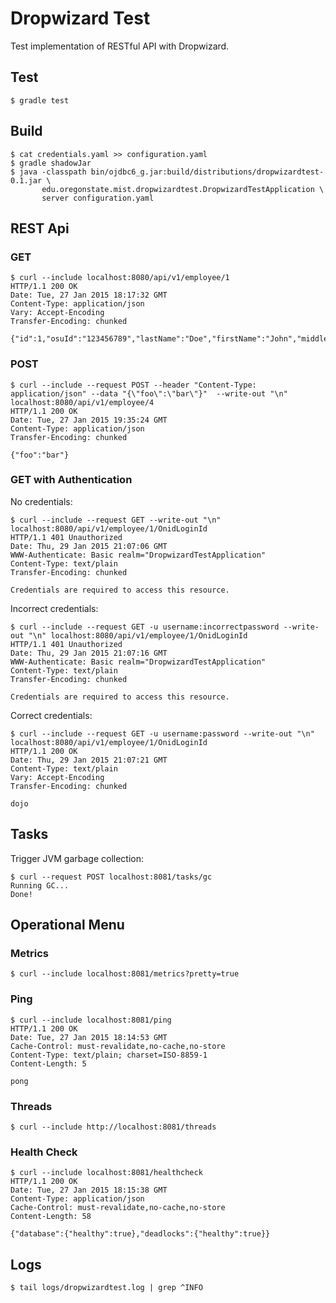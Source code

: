 # Dropwizard Test

Test implementation of RESTful API with Dropwizard.


## Test

    $ gradle test


## Build

    $ cat credentials.yaml >> configuration.yaml
    $ gradle shadowJar
    $ java -classpath bin/ojdbc6_g.jar:build/distributions/dropwizardtest-0.1.jar \
           edu.oregonstate.mist.dropwizardtest.DropwizardTestApplication \
           server configuration.yaml


## REST Api

### GET

    $ curl --include localhost:8080/api/v1/employee/1
    HTTP/1.1 200 OK
    Date: Tue, 27 Jan 2015 18:17:32 GMT
    Content-Type: application/json
    Vary: Accept-Encoding
    Transfer-Encoding: chunked
    
    {"id":1,"osuId":"123456789","lastName":"Doe","firstName":"John","middleInitial":"A","onidLoginId":"dojo","emailAddress":"dojo@onid.orst.edu","employeeStatus":"A"}

### POST

    $ curl --include --request POST --header "Content-Type: application/json" --data "{\"foo\":\"bar\"}"  --write-out "\n" localhost:8080/api/v1/employee/4
    HTTP/1.1 200 OK
    Date: Tue, 27 Jan 2015 19:35:24 GMT
    Content-Type: application/json
    Transfer-Encoding: chunked
    
    {"foo":"bar"}

### GET with Authentication

No credentials:

    $ curl --include --request GET --write-out "\n" localhost:8080/api/v1/employee/1/OnidLoginId
    HTTP/1.1 401 Unauthorized
    Date: Thu, 29 Jan 2015 21:07:06 GMT
    WWW-Authenticate: Basic realm="DropwizardTestApplication"
    Content-Type: text/plain
    Transfer-Encoding: chunked
    
    Credentials are required to access this resource.

Incorrect credentials:

    $ curl --include --request GET -u username:incorrectpassword --write-out "\n" localhost:8080/api/v1/employee/1/OnidLoginId
    HTTP/1.1 401 Unauthorized
    Date: Thu, 29 Jan 2015 21:07:16 GMT
    WWW-Authenticate: Basic realm="DropwizardTestApplication"
    Content-Type: text/plain
    Transfer-Encoding: chunked
    
    Credentials are required to access this resource.

Correct credentials:

    $ curl --include --request GET -u username:password --write-out "\n" localhost:8080/api/v1/employee/1/OnidLoginId
    HTTP/1.1 200 OK
    Date: Thu, 29 Jan 2015 21:07:21 GMT
    Content-Type: text/plain
    Vary: Accept-Encoding
    Transfer-Encoding: chunked
    
    dojo


## Tasks

Trigger JVM garbage collection:

    $ curl --request POST localhost:8081/tasks/gc
    Running GC...
    Done!


## Operational Menu

### Metrics

    $ curl --include localhost:8081/metrics?pretty=true
    
### Ping

    $ curl --include localhost:8081/ping
    HTTP/1.1 200 OK
    Date: Tue, 27 Jan 2015 18:14:53 GMT
    Cache-Control: must-revalidate,no-cache,no-store
    Content-Type: text/plain; charset=ISO-8859-1
    Content-Length: 5
    
    pong

### Threads

    $ curl --include http://localhost:8081/threads

### Health Check

    $ curl --include localhost:8081/healthcheck
    HTTP/1.1 200 OK
    Date: Tue, 27 Jan 2015 18:15:38 GMT
    Content-Type: application/json
    Cache-Control: must-revalidate,no-cache,no-store
    Content-Length: 58
    
    {"database":{"healthy":true},"deadlocks":{"healthy":true}}

## Logs

    $ tail logs/dropwizardtest.log | grep ^INFO
